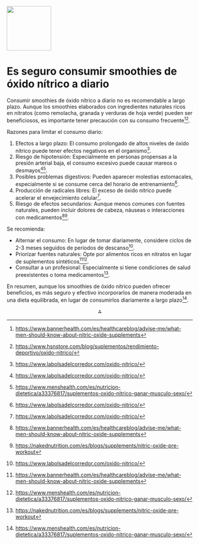 <img src="https://r2cdn.perplexity.ai/pplx-full-logo-primary-dark%402x.png" class="logo" width="120"/>

# Es seguro consumir smoothies de óxido nítrico a diario

Consumir smoothies de óxido nítrico a diario no es recomendable a largo plazo. Aunque los smoothies elaborados con ingredientes naturales ricos en nitratos (como remolacha, granada y verduras de hoja verde) pueden ser beneficiosos, es importante tener precaución con su consumo frecuente[^1][^5].

Razones para limitar el consumo diario:

1. Efectos a largo plazo: El consumo prolongado de altos niveles de óxido nítrico puede tener efectos negativos en el organismo[^2].
2. Riesgo de hipotensión: Especialmente en personas propensas a la presión arterial baja, el consumo excesivo puede causar mareos o desmayos[^2][^6].
3. Posibles problemas digestivos: Pueden aparecer molestias estomacales, especialmente si se consume cerca del horario de entrenamiento[^2].
4. Producción de radicales libres: El exceso de óxido nítrico puede acelerar el envejecimiento celular[^2].
5. Riesgo de efectos secundarios: Aunque menos comunes con fuentes naturales, pueden incluir dolores de cabeza, náuseas o interacciones con medicamentos[^1][^4].

Se recomienda:

- Alternar el consumo: En lugar de tomar diariamente, considere ciclos de 2-3 meses seguidos de periodos de descanso[^2].
- Priorizar fuentes naturales: Opte por alimentos ricos en nitratos en lugar de suplementos sintéticos[^1][^6].
- Consultar a un profesional: Especialmente si tiene condiciones de salud preexistentes o toma medicamentos[^4].

En resumen, aunque los smoothies de óxido nítrico pueden ofrecer beneficios, es más seguro y efectivo incorporarlos de manera moderada en una dieta equilibrada, en lugar de consumirlos diariamente a largo plazo[^6].

<div style="text-align: center">⁂</div>

[^1]: https://www.bannerhealth.com/es/healthcareblog/advise-me/what-men-should-know-about-nitric-oxide-supplements

[^2]: https://www.labolsadelcorredor.com/oxido-nitrico/

[^3]: https://www.euda.europa.eu/publications/topic-overviews/recreational-nitrous-oxide-use-europe-situation-risks-responses_es

[^4]: https://nakednutrition.com/es/blogs/supplements/nitric-oxide-pre-workout

[^5]: https://www.hsnstore.com/blog/suplementos/rendimiento-deportivo/oxido-nitrico/

[^6]: https://www.menshealth.com/es/nutricion-dietetica/a33376817/suplementos-oxido-nitrico-ganar-musculo-sexo/

[^7]: https://nutrisport.es/blog/oxido-nitrico/

[^8]: https://www.myprotein.es/thezone/suplementos/beneficios-efectos-oxido-nitrico/

